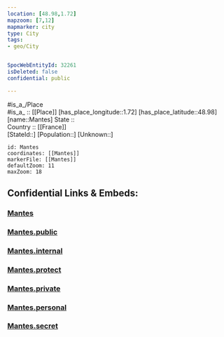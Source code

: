 ```yaml
---
location: [48.98,1.72] 
mapzoom: [7,12] 
mapmarker: city 
type: City
tags:
- geo/City


SpocWebEntityId: 32261
isDeleted: false
confidential: public

---
```

#is_a_/Place  
#is_a_ :: [[Place]] 
[has_place_longitude::1.72] 
[has_place_latitude::48.98] 
[name::Mantes] 
State ::  
Country :: [[France]]  
[StateId::] 
[Population::] 
[Unknown::] 


```leaflet
id: Mantes
coordinates: [[Mantes]] 
markerFile: [[Mantes]] 
defaultZoom: 11 
maxZoom: 18
```


## Confidential Links & Embeds: 

### [Mantes](/_Standards/Earth/Continent/Europe/Europe~West/France/regions~France/Île-de-France/departments~Île-de-France/Yvelines/communes~Yvelines/Mantes-la-Jolie/cities~Mantes-la-Jolie/Mantes.md) 

### [Mantes.public](/_public/Earth/Continent/Europe/Europe~West/France/regions~France/Île-de-France/departments~Île-de-France/Yvelines/communes~Yvelines/Mantes-la-Jolie/cities~Mantes-la-Jolie/Mantes.public.md) 

### [Mantes.internal](/_internal/Earth/Continent/Europe/Europe~West/France/regions~France/Île-de-France/departments~Île-de-France/Yvelines/communes~Yvelines/Mantes-la-Jolie/cities~Mantes-la-Jolie/Mantes.internal.md) 

### [Mantes.protect](/_protect/Earth/Continent/Europe/Europe~West/France/regions~France/Île-de-France/departments~Île-de-France/Yvelines/communes~Yvelines/Mantes-la-Jolie/cities~Mantes-la-Jolie/Mantes.protect.md) 

### [Mantes.private](/_private/Earth/Continent/Europe/Europe~West/France/regions~France/Île-de-France/departments~Île-de-France/Yvelines/communes~Yvelines/Mantes-la-Jolie/cities~Mantes-la-Jolie/Mantes.private.md) 

### [Mantes.personal](/_personal/Earth/Continent/Europe/Europe~West/France/regions~France/Île-de-France/departments~Île-de-France/Yvelines/communes~Yvelines/Mantes-la-Jolie/cities~Mantes-la-Jolie/Mantes.personal.md) 

### [Mantes.secret](/_secret/Earth/Continent/Europe/Europe~West/France/regions~France/Île-de-France/departments~Île-de-France/Yvelines/communes~Yvelines/Mantes-la-Jolie/cities~Mantes-la-Jolie/Mantes.secret.md)

